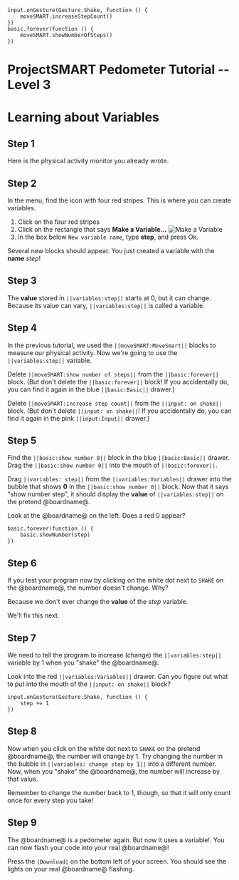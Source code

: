 ```template
input.onGesture(Gesture.Shake, function () {
    moveSMART.increaseStepCount()
})
basic.forever(function () {
    moveSMART.showNumberOfSteps()
})
```
# ProjectSMART Pedometer Tutorial -- Level 3
# Learning about Variables


## Step 1

Here is the physical activity monitor you already wrote.

## Step 2

In the menu, find the icon with four red stripes. This is where you can create variables.
1. Click on the four red stripes
2. Click on the rectangle that says **Make a Variable...**
![Make a Variable](https://raw.githubusercontent.com/UT-MPC/pxt-moveSMART/master/make-a-variable.png)
3. In the box below `New variable name`, type **step**, and press Ok.

Several new blocks should appear.
You just created a variable with the **name** *step*!

## Step 3

The **value** stored in ``||variables:step||`` starts at 0, but it can change. Because its value can vary, ``||variables:step||`` is called a variable.

## Step 4

In the previous tutorial, we used the ``||moveSMART:MoveSmart||`` blocks to measure our physical activity. Now we're going to use the ``||variables:step||`` variable.

Delete ``||moveSMART:show number of steps||`` from the ``||basic:forever||`` block. (But don't delete the ``||basic:forever||`` block! If you accidentally do, you can find it again in the blue ``||basic:Basic||`` drawer.)

Delete ``||moveSMART:increase step count||`` from the ``||input: on shake||`` block. (But don't delete ``||input: on shake||``! If you accidentally do, you can find it again in the pink ``||input:Input||`` drawer.)

## Step 5

Find the ``||basic:show number 0||`` block in the blue ``||basic:Basic||`` drawer.
Drag the ``||basic:show number 0||`` into the mouth of ``||basic:forever||``.

Drag ``||variables: step||`` from the ``||variables:Variables||`` drawer into the bubble that shows **0** in the ``||basic:show number 0||`` block.
Now that it says "show number step", it should display the **value** of ``||variables:step||`` on the pretend @boardname@.

Look at the @boardname@ on the left. Does a red 0 appear?

```blocks
basic.forever(function () {
    basic.showNumber(step)
})
```

## Step 6

If you test your program now by clicking on the white dot next to `SHAKE` on the @boardname@, the number doesn't change. Why?

Because we don't ever change the **value** of the *step* variable.

We'll fix this next.


## Step 7

We need to tell the program to increase (change) the ``||variables:step||`` variable by 1 when you "shake" the @boardname@.

Look into the red ``||variables:Variables||`` drawer. Can you figure out what to put into the mouth of the ``||input: on shake||`` block?

```blocks
input.onGesture(Gesture.Shake, function () {
    step += 1
})
```

## Step 8

Now when you click on the white dot next to `SHAKE` on the pretend @boardname@, the number will change by 1.
Try changing the number in the bubble in ``||variables: change step by 1||`` into a different number.
Now, when you "shake" the @boardname@, the number will increase by that value.

Remember to change the number back to 1, though, so that it will only count once for every step you take!

## Step 9

The @boardname@ is a pedometer again. But now it uses a variable!.
You can now flash your code into your real @boardname@!

Press the ``|Download|`` on the bottom left of your screen.
You should see the lights on your real @boardname@ flashing.
